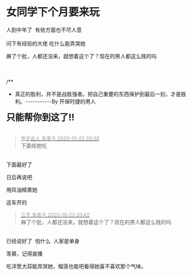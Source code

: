 # 女同学下个月要来玩


人到中年了&nbsp;&nbsp;有些方面也不尽人意<img src="static/image/smiley/default/lol.gif" smilieid="12" border="0" alt="" /> <br />
<br />
问下有经验的大佬 吃什么能弄哭她<img src="static/image/smiley/yct/007.gif" smilieid="46" border="0" alt="" /> 

麻了个批，人都还没来，就想着这个了？现在的男人都这么贱的吗<br />
<br />
<br />
<br />
/**<br />
 * 真正的胜利，并不是战胜强者。把自己重要的东西保护到最后一刻，才是胜利。-----------By 开保时捷的男人

<font size="5"><strong>只能帮你到这了!! </strong></font><br />
<br />
<img id="aimg_mvA7g" onclick="zoom(this, this.src, 0, 0, 0)" class="zoom" src="https://kyun.ltyuanfang.cn/tc/2020/10/23/b83705d2add5c.png" onmouseover="img_onmouseoverfunc(this)" onload="thumbImg(this)" border="0" alt="" /><br />


<div class="quote"><blockquote><font size="2"><a href="https://www.hostloc.com/forum.php?mod=redirect&amp;goto=findpost&amp;pid=9343104&amp;ptid=757761" target="_blank"><font color="#999999">查无此人 发表于 2020-10-23 20:38</font></a></font><br />
下面给她吃</blockquote></div><br />
下面最好了

日后再说吧

用风油精熏她

这车开的

<div class="quote"><blockquote><font size="2"><a href="https://www.hostloc.com/forum.php?mod=redirect&amp;goto=findpost&amp;pid=9343122&amp;ptid=757761" target="_blank"><font color="#999999">三不 发表于 2020-10-23 20:42</font></a></font><br />
麻了个批，人都还没来，就想着这个了？现在的男人都这么贱的吗</blockquote></div><br />
已经说好了&nbsp;&nbsp;怕什么&nbsp;&nbsp;人家是单身

羡慕，记得直播

吃洋葱大蒜能弄哭她，榴莲也能吧看得她喜不喜欢那个气味。
